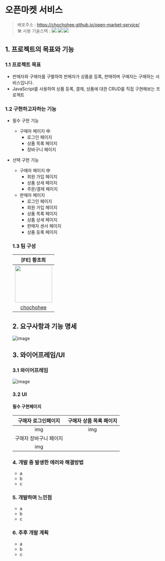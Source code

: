 # 오픈마켓 서비스
> 배포주소 : https://chochohee.github.io/open-market-service/ </br>
> 🛠 사용 기술스택 : <img src="https://img.shields.io/badge/html5-E34F26?style=for-the-badge&logo=html5&logoColor=white"> <img src="https://img.shields.io/badge/css-1572B6?style=for-the-badge&logo=css3&logoColor=white"> <img src="https://img.shields.io/badge/javascript-F7DF1E?style=for-the-badge&logo=javascript&logoColor=black"> </br>

## 1. 프로젝트의 목표와 기능
### 1.1 프로젝트 목표
- 판매자와 구매자를 구별하여 판매자가 상품을 등록, 판매하며 구매자는 구매하는 서비스입니다.
- JavaScript를 사용하여 상품 등록, 결제, 상품에 대한 CRUD를 직접 구현해보는 프로젝트

### 1.2 구현하고자하는 기능
- 필수 구현 기능
  - 구매자 페이지 中
    - 로그인 페이지
    - 상품 목록 페이지
    - 장바구니 페이지
  
- 선택 구현 기능
  - 구매자 페이지 中
    - 회원 가입 페이지
    - 상품 상세 페이지
    - 주문/결제 페이지
  - 판매자 페이지
    - 로그인 페이지
    - 회원 가입 페이지
    - 상품 목록 페이지
    - 상품 상세 페이지
    - 판매자 센서 페이지
    - 상품 등록 페이지
   
  ### 1.3 팀 구성
  |[FE] 황초희|
  |:---:|
  |<img src = "https://github.com/user-attachments/assets/959ca3c8-a246-4c49-baff-1f341b91f006" width="120px" height="120px" />|
  |[chochohee](https://github.com/chochohee)|

  ## 2. 요구사항과 기능 명세
  ![image](https://github.com/user-attachments/assets/3aab37bd-6551-456a-972c-bf6b2166c2d8)

  ## 3. 와이어프레임/UI
  ### 3.1 와이어프레임
  ![image](https://github.com/user-attachments/assets/717505b7-0f20-492a-9709-15593ef4674d)
  ### 3.2 UI
  #### 필수 구현페이지
  |구매자 로그인페이지|구매자 상품 목록 페이지|
  |:---:|:---:|
  |img|img|
  |구매자 장바구니 페이지||
  |img||
  ### 4. 개발 중 발생한 에러와 해결방법
  - a
  - b
  - c
  ### 5. 개발하며 느낀점
  - a
  - b
  - c
  ### 6. 추후 개발 계획
  - a
  - b
  - c

